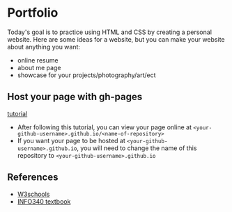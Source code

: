 # Portfolio

Today's goal is to practice using HTML and CSS by creating a personal website. Here are some ideas for a website, but you can make your website about anything you want:
* online resume
* about me page
* showcase for your projects/photography/art/ect

## Host your page with gh-pages
[tutorial](https://help.github.com/articles/configuring-a-publishing-source-for-github-pages/)

* After following this tutorial, you can view your page online at `<your-github-username>.github.io/<name-of-repository>`
* If you want your page to be hosted at `<your-github-username>.github.io`, you will need to change the name of this repository to `<your-github-username>.github.io`

## References
* [W3schools](https://www.w3schools.com/)
* [INFO340 textbook](https://info340.github.io)

